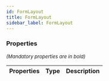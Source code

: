 ```yaml
---
id: FormLayout
title: FormLayout
sidebar_label: FormLayout
---
```




### Properties

<font size="2"><i>(Mandatory properties are in bold)</i></font>

| Properties | Type | Description |
| --------- | ---- | ----------- |
